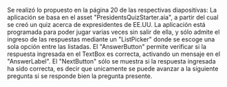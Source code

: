 Se realizó lo propuesto en la página 20 de las respectivas diapositivas:
La aplicación se basa en el asset "PresidentsQuizStarter.aia", a partir del cual se creó un quiz acerca de expresidentes de EE.UU.
La aplicación está programada para poder jugar varias veces sin salir de ella, y sólo admite el ingreso de las respuestas 
mediante un "ListPicker" donde se escoge una sola opción entre las listadas. El "AnswerButton" permite verificar si la respuesta
ingresada en el TextBox es correcta, activando un mensaje en el "AnswerLabel". El "NextButton" sólo se muestra si la respuesta 
ingresada ha sido correcta, es decir que unicamente se puede avanzar a la siguiente pregunta si se responde bien la pregunta presente.
